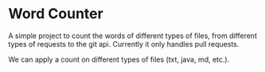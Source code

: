 # Word Counter

A simple project to count the words of different types of files, from different types of requests to the git api. 
Currently it only handles pull requests.

We can apply a count on different types of files (txt, java, md, etc.). 
